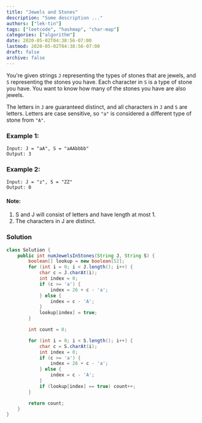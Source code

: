 ```yaml
---
title: "Jewels and Stones"
description: "Some description ..."
authors: ["lek-tin"]
tags: ["leetcode", "hashmap", "char-map"]
categories: ["algorithm"]
date: 2020-05-02T04:38:56-07:00
lastmod: 2020-05-02T04:38:56-07:00
draft: false
archive: false
---
```


You're given strings `J` representing the types of stones that are jewels, and `S` representing the stones you have. Each character in `S` is a type of stone you have. You want to know how many of the stones you have are also jewels.

The letters in `J` are guaranteed distinct, and all characters in `J` and `S` are letters. Letters are case sensitive, so `"a"` is considered a different type of stone from `"A"`.

### Example 1:

```
Input: J = "aA", S = "aAAbbbb"
Output: 3
```

### Example 2:

```
Input: J = "z", S = "ZZ"
Output: 0
```

#### Note:

1. S and J will consist of letters and have length at most 1.
2. The characters in J are distinct.

### Solution

```java
class Solution {
    public int numJewelsInStones(String J, String S) {
        boolean[] lookup = new boolean[52];
        for (int i = 0; i < J.length(); i++) {
            char c = J.charAt(i);
            int index = 0;
            if (c >= 'a') {
                index = 26 + c - 'a';
            } else {
                index = c - 'A';
            }
            lookup[index] = true;
        }

        int count = 0;

        for (int i = 0; i < S.length(); i++) {
            char c = S.charAt(i);
            int index = 0;
            if (c >= 'a') {
                index = 26 + c - 'a';
            } else {
                index = c - 'A';
            }
            if (lookup[index] == true) count++;
        }

        return count;
    }
}
```

